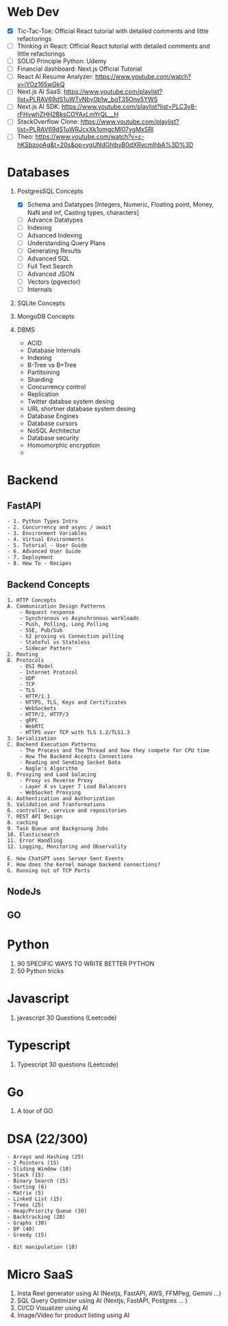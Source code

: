 # Web Dev
- [x] Tic-Tac-Toe: Official React tutorial with detailed comments and little refactorings
- [ ] Thinking in React: Official React tutorial with detailed comments and little refactorings
- [ ] SOLID Principle Python: Udemy
- [ ] Financial dashboard: Next.js Official Tutorial
- [ ] React AI Resume Analyzer: https://www.youtube.com/watch?v=iYOz165wGkQ
- [ ] Next.js AI SaaS: https://www.youtube.com/playlist?list=PLRAV69dS1uWTvNby0b1w_boT35Onv5YWS
- [ ] Next.js AI SDK: https://www.youtube.com/playlist?list=PLC3y8-rFHvwhZHH2BksCOYAxLmYrQL__H
- [ ] StackOverflow Clone: https://www.youtube.com/playlist?list=PLRAV69dS1uWRJcxXk1omgcMI07ygMxSRl
- [ ] Theo: https://www.youtube.com/watch?v=c-hKSbzooAg&t=20s&pp=ygUNdGhlbyB0dXRvcmlhbA%3D%3D

# Databases
1. PostgresSQL Concepts
    - [x] Schema and Datatypes
        [Integers, Numeric, Floating point, Money, NaN and inf, Casting types, characters]
    - [ ] Advance Datatypes
    - [ ] Indexing
    - [ ] Advanced Indexing
    - [ ] Understanding Query Plans
    - [ ] Generating Results
    - [ ] Advanced SQL
    - [ ] Full Text Search
    - [ ] Advanced JSON
    - [ ] Vectors (pgvector)
    - [ ] Internals

2. SQLite Concepts
3. MongoDB Concepts

4. DBMS
    - ACID
    - Database Internals
    - Indexing
    - B-Tree vs B+Tree
    - Partitoining
    - Sharding
    - Concurrency control
    - Replication
    - Twitter databse system desing
    - URL shortner database system desing
    - Database Engines
    - Database cursors
    - NoSQL Architectur
    - Database security
    - Homomorphic encryption
    - 

# Backend
## FastAPI
    - 1. Python Types Intro
    - 2. Concurrency and async / await
    - 3. Environment Variables
    - 4. Virtual Environments
    - 5. Tutorial - User Guide
    - 6. Advanced User Guide
    - 7. Deployment
    - 8. How To - Recipes

## Backend Concepts
    1. HTTP Concepts
    A. Communication Design Patterns
        - Request response
        - Synchronous vs Asynchronous workloads
        - Push, Polling, Long Polling
        - SSE, Pub/Sub
        - h2 proxing vs Connection polling
        - Stateful vs Stateless
        - Sidecar Pattern
    2. Routing
    B. Protocols
        - OSI Model
        - Internet Protocol
        - UDP
        - TCP
        - TLS
        - HTTP/1.1
        - HTTPS, TLS, Keys and Certificates
        - WebSockets
        - HTTP/2, HTTP/3
        - gRPC
        - WebRTC
        - HTTPS over TCP with TLS 1.2/TLS1.3
    3. Serialization
    C. Backend Execution Patterns
        - The Process and The Thread and how they compete for CPU time
        - How The Backend Accepts Connections
        - Reading and Sending Socket Data
        - Nagle's Algorithm
    D. Proxying and Laod balacing
        - Proxy vs Reverse Proxy
        - Layer 4 vs Layer 7 Load Balancers
        - WebSocket Proxying
    4. Authentication and Authorization
    5. Validation and Tranformations
    6. controller, service and repositories
    7. REST API Design
    8. caching
    9. Task Queue and Backgroung Jobs
    10. Elasticsearch
    11. Error Handling
    12. Logging, Monitoring and Observality

    E. How ChatGPT uses Server Sent Events
    F. How does the Kernel manage backend connections?
    G. Running out of TCP Ports

## NodeJs


## GO



# Python
1. 90 SPECIFIC WAYS TO WRITE BETTER PYTHON
2. 50 Python tricks

# Javascript
1. javascript 30 Questions (Leetcode)

# Typescript
1. Typescript 30 questions (Leetcode)

# Go
1. A tour of GO

# DSA (22/300)
    - Arrays and Hashing (25)
    - 2 Pointers (15)
    - Sliding Window (10)
    - Stack (15)
    - Binary Search (15)
    - Sorting (6)
    - Matrix (5)
    - Linked List (15)
    - Trees (25)
    - Heap/Priority Queue (10)
    - Backtracking (20)
    - Graphs (30)
    - DP (40)
    - Greedy (15)

    - Bit manipulation (10)

# Micro SaaS
1. Insta Reel generator using AI (Nextjs, FastAPI, AWS, FFMPeg, Gemini ...)
2. SQL Query Optimizer using AI (Nextjs, FastAPI, Postgres ... )
3. CI/CD Visualizer using AI
4. Image/Video for product listing using AI


